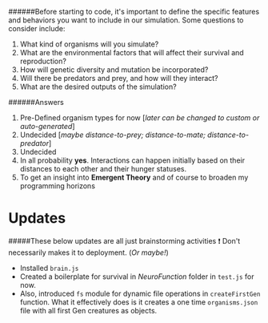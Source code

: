 ######Before starting to code, it's important to define the specific features and behaviors you want to include in our simulation. Some questions to consider include:

1. What kind of organisms will you simulate?
2. What are the environmental factors that will affect their survival and reproduction?
3. How will genetic diversity and mutation be incorporated?
4. Will there be predators and prey, and how will they interact?
5. What are the desired outputs of the simulation?

######Answers

1. Pre-Defined organism types for now [*later can be changed to custom or auto-generated*]
2. Undecided [*maybe distance-to-prey; distance-to-mate; distance-to-predator*]
3. Undecided
4. In all probability **yes**. Interactions can happen initially based on their distances to each other and their hunger statuses.
5. To get an insight into **Emergent Theory** and of course to broaden my programming horizons

# Updates
#####These below updates are all just brainstorming activities :exclamation: Don't necessarily makes it to deployment. (*Or maybe!*)
- Installed `brain.js`
- Created a boilerplate for survival in *NeuroFunction* folder in `test.js` for now.
- Also, introduced `fs` module for dynamic file operations in `createFirstGen` function. What it effectively does is it creates a one time `organisms.json` file with all first Gen creatures as objects.